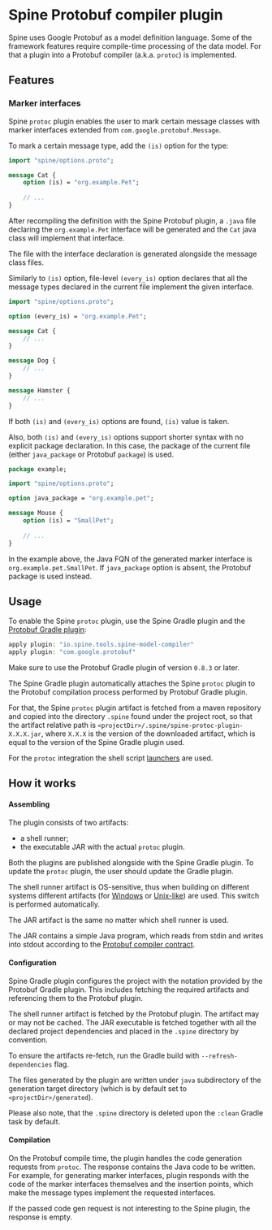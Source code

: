 # Spine Protobuf compiler plugin

Spine uses Google Protobuf as a model definition language. Some of the framework features require 
compile-time processing of the data model. For that a plugin into a Protobuf compiler 
(a.k.a. `protoc`) is implemented.

## Features

### Marker interfaces

Spine `protoc` plugin enables the user to mark certain message classes with marker interfaces 
extended from `com.google.protobuf.Message`.

To mark a certain message type, add the `(is)` option for the type:

```proto
import "spine/options.proto";

message Cat {
    option (is) = "org.example.Pet";
    
    // ...
}
``` 
After recompiling the definition with the Spine Protobuf plugin, a `.java` file declaring the 
`org.example.Pet` interface will be generated and the `Cat` java class will implement that 
interface.

The file with the interface declaration is generated alongside the message class files.

Similarly to `(is)` option, file-level `(every_is)` option declares that all the message types 
declared in the current file implement the given interface.

```proto
import "spine/options.proto";

option (every_is) = "org.example.Pet";

message Cat {
    // ...
}

message Dog {
    // ...
}

message Hamster {
    // ...
}
```

If both `(is)` and `(every_is)` options are found, `(is)` value is taken.

Also, both `(is)` and `(every_is)` options support shorter syntax with no explicit package 
declaration. In this case, the package of the current file (either `java_package` or Protobuf
`package`) is used.
```proto
package example;

import "spine/options.proto";

option java_package = "org.example.pet";

message Mouse {
    option (is) = "SmallPet";
    
    // ...
}
```

In the example above, the Java FQN of the generated marker interface is `org.example.pet.SmallPet`.
If `java_package` option is absent, the Protobuf package is used instead.

## Usage

To enable the Spine `protoc` plugin, use the Spine Gradle plugin and 
the [Protobuf Gradle plugin](https://github.com/google/protobuf-gradle-plugin):
```groovy
apply plugin: "io.spine.tools.spine-model-compiler"
apply plugin: "com.google.protobuf"
```

Make sure to use the Protobuf Gradle plugin of version `0.8.3` or later.

The Spine Gradle plugin automatically attaches the Spine `protoc` plugin to the Protobuf compilation
process performed by Protobuf Gradle plugin.

For that, the Spine `protoc` plugin artifact is fetched from a maven repository and copied into 
the directory `.spine` found under the project root, so that the artifact relative path is 
`<projectDir>/.spine/spine-protoc-plugin-X.X.X.jar`, where `X.X.X` is the version of the downloaded 
artifact, which is equal to the version of the Spine Gradle plugin used.

For the `protoc` integration the shell script [launchers](./plugin_runner.sh) are used.

## How it works

#### Assembling

The plugin consists of two artifacts:
 - a shell runner;
 - the executable JAR with the actual `protoc` plugin.
 
Both the plugins are published alongside with the Spine Gradle plugin. To update the `protoc` plugin, 
the user should update the Gradle plugin.

The shell runner artifact is OS-sensitive, thus when building on different systems 
different artifacts (for [Windows](./plugin_runner.bat) or [Unix-like](./plugin_runner.sh)) are 
used. This switch is performed automatically.

The JAR artifact is the same no matter which shell runner is used.

The JAR contains a simple Java program, which reads from stdin and writes into stdout according to 
the [Protobuf compiler contract](https://developers.google.com/protocol-buffers/docs/reference/other#plugins).

#### Configuration

Spine Gradle plugin configures the project with the notation provided by the Protobuf Gradle plugin.
This includes fetching the required artifacts and referencing them to the Protobuf plugin.

The shell runner artifact is fetched by the Protobuf plugin. The artifact may or may not be cached.
The JAR executable is fetched together with all the declared project dependencies and placed in 
the `.spine` directory by convention.

To ensure the artifacts re-fetch, run the Gradle build with `--refresh-dependencies` flag.

The files generated by the plugin are written under `java` subdirectory of the generation target 
directory (which is by default set to `<projectDir>/generated`).

Please also note, that the `.spine` directory is deleted upon the `:clean` Gradle task by default.

#### Compilation

On the Protobuf compile time, the plugin handles the code generation requests from `protoc`.
The response contains the Java code to be written. For example, for generating marker interfaces, 
plugin responds with the code of the marker interfaces themselves and the insertion points, which 
make the message types implement the requested interfaces.  
 
If the passed code gen request is not interesting to the Spine plugin, the response is empty.
